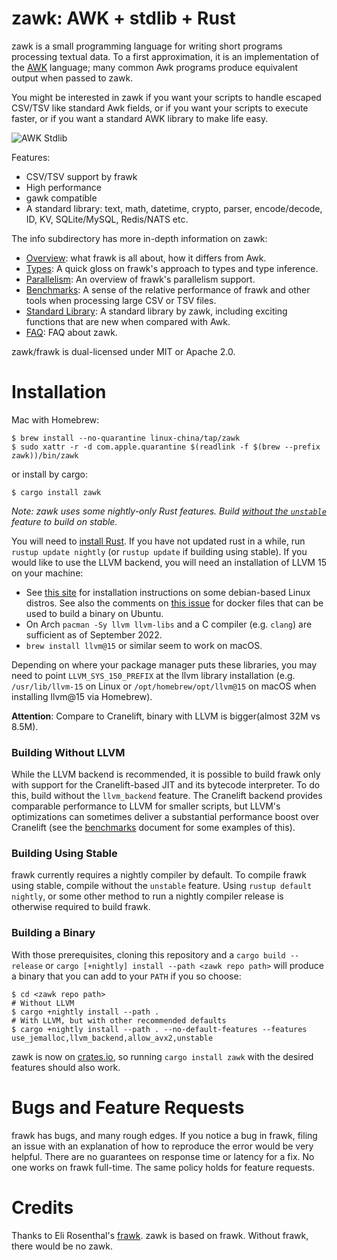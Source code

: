zawk: AWK + stdlib + Rust
=====================================================

zawk is a small programming language for writing short programs processing textual data.
To a first approximation, it is an implementation of the [AWK](https://en.wikipedia.org/wiki/AWK) language;
many common Awk programs produce equivalent output when passed to zawk.

You might be interested in zawk if you want your scripts to handle escaped CSV/TSV like standard Awk fields,
or if you want your scripts to execute faster,
or if you want a standard AWK library to make life easy.

![AWK Stdlib](https://github.com/linux-china/zawk/blob/master/info/awk-stdlib.png?raw=true)

Features:

* CSV/TSV support by frawk
* High performance
* gawk compatible
* A standard library: text, math, datetime, crypto, parser, encode/decode, ID, KV, SQLite/MySQL, Redis/NATS etc.

The info subdirectory has more in-depth information on zawk:

* [Overview](https://github.com/linux-china/zawk/blob/master/info/overview.md): what frawk is all about, how it differs
  from Awk.
* [Types](https://github.com/linux-china/zawk/blob/master/info/types.md): A quick gloss on frawk's approach to types and
  type inference.
* [Parallelism](https://github.com/linux-china/zawk/blob/master/info/parallelism.md): An overview of frawk's parallelism
  support.
* [Benchmarks](https://github.com/linux-china/zawk/blob/master/info/performance.md): A sense of the relative performance
  of frawk and other tools when processing large CSV or TSV files.
* [Standard Library](https://github.com/linux-china/zawk/blob/master/info/stdlib.md): A standard library by zawk,
  including exciting functions that are new when compared with Awk.
* [FAQ](https://github.com/linux-china/zawk/blob/master/info/faq.md): FAQ about zawk.

zawk/frawk is dual-licensed under MIT or Apache 2.0.

# Installation

Mac with Homebrew:

```shell
$ brew install --no-quarantine linux-china/tap/zawk
$ sudo xattr -r -d com.apple.quarantine $(readlink -f $(brew --prefix zawk))/bin/zawk
```

or install by cargo:

```shell
$ cargo install zawk
```

*Note: zawk uses some nightly-only Rust features.
Build [without the `unstable`](#building-using-stable) feature to build on stable.*

You will need to [install Rust](https://rustup.rs/). If you have not updated rust in a while,
run `rustup update nightly` (or `rustup update` if building using stable). If you would like
to use the LLVM backend, you will need an installation of LLVM 15 on your machine:

* See [this site](https://apt.llvm.org/) for installation instructions on some debian-based Linux distros.
  See also the comments on [this issue](https://github.com/ezrosent/frawk/issues/63) for docker files that
  can be used to build a binary on Ubuntu.
* On Arch `pacman -Sy llvm llvm-libs` and a C compiler (e.g. `clang`) are sufficient as of September 2022.
* `brew install llvm@15` or similar seem to work on macOS.

Depending on where your package manager puts these libraries, you may need to
point `LLVM_SYS_150_PREFIX` at the llvm library installation
(e.g. `/usr/lib/llvm-15` on Linux or `/opt/homebrew/opt/llvm@15` on macOS when installing llvm@15 via Homebrew).

**Attention**: Compare to Cranelift, binary with LLVM is bigger(almost 32M vs 8.5M).

### Building Without LLVM

While the LLVM backend is recommended, it is possible to build frawk only with
support for the Cranelift-based JIT and its bytecode interpreter. To do this,
build without the `llvm_backend` feature. The Cranelift backend provides
comparable performance to LLVM for smaller scripts, but LLVM's optimizations
can sometimes deliver a substantial performance boost over Cranelift (see the
[benchmarks](https://github.com/linux-china/zawk/blob/master/info/performance.md) document for some examples of this).

### Building Using Stable

frawk currently requires a nightly compiler by default. To compile frawk using stable,
compile without the `unstable` feature. Using `rustup default nightly`, or some other
method to run a nightly compiler release is otherwise required to build frawk.

### Building a Binary

With those prerequisites, cloning this repository and a `cargo build --release`
or `cargo [+nightly] install --path <zawk repo path>` will produce a binary that you can
add to your `PATH` if you so choose:

```
$ cd <zawk repo path>
# Without LLVM
$ cargo +nightly install --path .
# With LLVM, but with other recommended defaults
$ cargo +nightly install --path . --no-default-features --features use_jemalloc,llvm_backend,allow_avx2,unstable
```

zawk is now on [crates.io](https://crates.io/crates/zawk), so running
`cargo install zawk` with the desired features should also work.

# Bugs and Feature Requests

frawk has bugs, and many rough edges. If you notice a bug in frawk, filing an issue
with an explanation of how to reproduce the error would be very helpful. There are
no guarantees on response time or latency for a fix. No one works on frawk full-time.
The same policy holds for feature requests.

# Credits

Thanks to Eli Rosenthal's [frawk](https://github.com/ezrosent/frawk).
zawk is based on frawk. Without frawk, there would be no zawk. 
